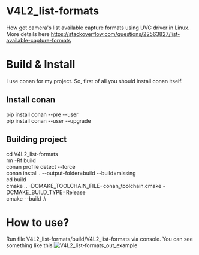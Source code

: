 # V4L2_list-formats
 How get camera's list available capture formats using UVC driver in Linux. More details here https://stackoverflow.com/questions/22563827/list-available-capture-formats
 
# Build & Install
I use conan for my project. So, first of all you should install conan itself.
## Install conan

pip install conan --pre --user\
pip install conan --user --upgrade
## Building project
cd V4L2_list-formats\
rm -Rf build\
conan profile detect --force\
conan install . --output-folder=build --build=missing\
cd build\
cmake .. -DCMAKE_TOOLCHAIN_FILE=conan_toolchain.cmake -DCMAKE_BUILD_TYPE=Release\
cmake --build .\
# How to use?
Run file V4L2_list-formats/build/V4L2_list-formats via console. You can see something like this
![V4L2_list-formats_out_example](https://user-images.githubusercontent.com/27889022/227429029-a48e0d4e-d727-4299-b475-421e6bc441a2.png)
